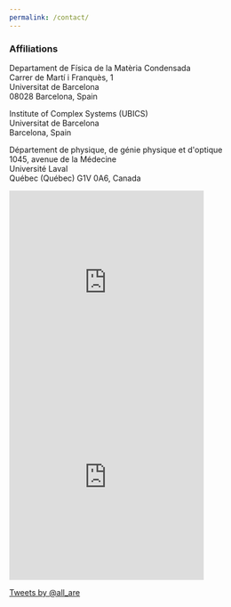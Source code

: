 ```yaml
---
permalink: /contact/
---
```


### Affiliations

Departament de F&iacute;sica de la Mat&egrave;ria Condensada<br>
Carrer de Mart&iacute; i Franqu&egrave;s, 1<br>
Universitat de Barcelona<br>
08028 Barcelona, Spain<br>

Institute of Complex Systems (UBICS)<br>
Universitat de Barcelona<br>
Barcelona, Spain<br>

D&eacute;partement de physique, de g&eacute;nie physique et d'optique<br>
1045, avenue de la M&eacute;decine<br>
Universit&eacute; Laval<br>
Qu&eacute;bec (Qu&eacute;bec) G1V 0A6, Canada<br>

<iframe src="https://www.google.com/maps/embed?pb=!1m18!1m12!1m3!1d2993.536606867772!2d2.1167859020876327!3d41.38415154354313!2m3!1f0!2f0!3f0!3m2!1i1024!2i768!4f13.1!3m3!1m2!1s0x12a4985939f1ab75%3A0x51254092607919e3!2sUniversitat+de+Barcelona%3A+Facultad+de+F%C3%ADsica!5e0!3m2!1sen!2sca!4v1447858742787" width="350" height="350" frameborder="0" style="border:0" allowfullscreen></iframe>
<iframe src="https://www.google.com/maps/embed?pb=!1m18!1m12!1m3!1d2733.0911042760704!2d-71.27900438486004!3d46.78032067913853!2m3!1f0!2f0!3f0!3m2!1i1024!2i768!4f13.1!3m3!1m2!1s0x4cb896c5b3acd3c5%3A0xd2365c5a6e18cd!2sFaculty+Of+Science+and+Engineering+-+Universit%C3%A9+Laval!5e0!3m2!1sen!2sca!4v1483900551508" width="350" height="350" frameborder="0" style="border:0" allowfullscreen></iframe>

<br>

<a class="twitter-timeline"  href="https://twitter.com/all_are" data-widget-id="311861301527846912">Tweets by @all_are</a>
<script>!function(d,s,id){var js,fjs=d.getElementsByTagName(s)[0],p=/^http:/.test(d.location)?'http':'https';if(!d.getElementById(id)){js=d.createElement(s);js.id=id;js.src=p+"://platform.twitter.com/widgets.js";fjs.parentNode.insertBefore(js,fjs);}}(document,"script","twitter-wjs");</script>

